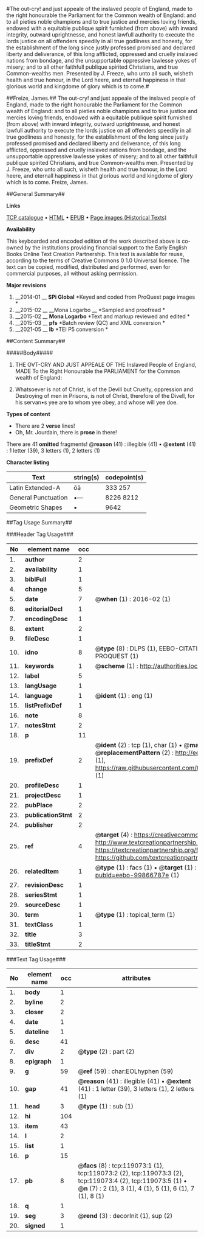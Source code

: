 #The out-cry! and just appeale of the inslaved people of England, made to the right honourable the Parliament for the Common wealth of England: and to all pieties noble champions and to true justice and mercies loving friends, endowed with a equitable publique spirit furnished (from above) with inward integrity, outward uprightnesse, and honest lawfull authority to execute the lords justice on all offenders speedily in all true godliness and honesty, for the establishment of the long since justly professed promised and declared liberty and deliverance, of this long afflicted, oppressed and cruelly inslaved nations from bondage, and the unsupportable oppressive lawlesse yokes of misery; and to all other faithfull publique spirited Christians, and true Common-wealths men. Presented by J. Freeze, who unto all such, wisheth health and true honour, in the Lord heere, and eternall happiness in that glorious world and kingdome of glory which is to come.#

##Freize, James.##
The out-cry! and just appeale of the inslaved people of England, made to the right honourable the Parliament for the Common wealth of England: and to all pieties noble champions and to true justice and mercies loving friends, endowed with a equitable publique spirit furnished (from above) with inward integrity, outward uprightnesse, and honest lawfull authority to execute the lords justice on all offenders speedily in all true godliness and honesty, for the establishment of the long since justly professed promised and declared liberty and deliverance, of this long afflicted, oppressed and cruelly inslaved nations from bondage, and the unsupportable oppressive lawlesse yokes of misery; and to all other faithfull publique spirited Christians, and true Common-wealths men. Presented by J. Freeze, who unto all such, wisheth health and true honour, in the Lord heere, and eternall happiness in that glorious world and kingdome of glory which is to come.
Freize, James.

##General Summary##

**Links**

[TCP catalogue](http://www.ota.ox.ac.uk/tcp/)  • 
[HTML](http://tei.it.ox.ac.uk/tcp/Texts-HTML/free/A84/A84914.html)  • 
[EPUB](http://tei.it.ox.ac.uk/tcp/Texts-EPUB/free/A84/A84914.epub) • 
[Page images (Historical Texts)](https://historicaltexts.jisc.ac.uk/eebo-99866787e)

**Availability**

This keyboarded and encoded edition of the work described above is co-owned by the
    institutions providing financial support to the Early English Books Online Text Creation
    Partnership. This text is available for reuse, according to the terms of  Creative Commons 0 1.0 Universal
    licence. The text can be copied, modified, distributed and performed, even for commercial
    purposes, all without asking permission.

**Major revisions**

1. __2014-01 __ __SPi Global__ *Keyed and coded from ProQuest page images *
1. __2015-02 __ __Mona Logarbo __ *Sampled and proofread *
1. __2015-02 __ __Mona Logarbo__ *Text and markup reviewed and edited *
1. __2015-03 __ __pfs__ *Batch review (QC) and XML conversion *
1. __2021-05 __ __lb__ *TEI P5 conversion *

##Content Summary##

#####Body#####

1. THE OVT-CRY AND JUST APPEALE OF THE Inslaved People of England, MADE To the Right Honourable the PARLIAMENT for the Common wealth of England:

1. Whatsoever is not of Christ, is of the Devill but Cruelty, oppression and Destroying of men in Prisons, is not of Christ, therefore of the Divell, for his servan•s yee are to whom yee obey, and whose will yee doe.

**Types of content**

  * There are 2 **verse** lines!
  * Oh, Mr. Jourdain, there is **prose** in there!

There are 41 **omitted** fragments! 
 @__reason__ (41) : illegible (41)  •  @__extent__ (41) : 1 letter (39), 3 letters (1), 2 letters (1)

**Character listing**


|Text|string(s)|codepoint(s)|
|---|---|---|
|Latin Extended-A|ōā|333 257|
|General Punctuation|•—|8226 8212|
|Geometric Shapes|▪|9642|

##Tag Usage Summary##

###Header Tag Usage###

|No|element name|occ|attributes|
|---|---|---|---|
|1.|__author__|2||
|2.|__availability__|1||
|3.|__biblFull__|1||
|4.|__change__|5||
|5.|__date__|7| @__when__ (1) : 2016-02 (1)|
|6.|__editorialDecl__|1||
|7.|__encodingDesc__|1||
|8.|__extent__|2||
|9.|__fileDesc__|1||
|10.|__idno__|8| @__type__ (8) : DLPS (1), EEBO-CITATION (1), VID (1), EEBO-PROQUEST (1), STC (3), PROQUEST (1)|
|11.|__keywords__|1| @__scheme__ (1) : http://authorities.loc.gov/ (1)|
|12.|__label__|5||
|13.|__langUsage__|1||
|14.|__language__|1| @__ident__ (1) : eng (1)|
|15.|__listPrefixDef__|1||
|16.|__note__|8||
|17.|__notesStmt__|2||
|18.|__p__|11||
|19.|__prefixDef__|2| @__ident__ (2) : tcp (1), char (1)  •  @__matchPattern__ (2) : ([0-9\-]+):([0-9IVX]+) (1), (.+) (1)  •  @__replacementPattern__ (2) : http://eebo.chadwyck.com/downloadtiff?vid=$1&page=$2 (1), https://raw.githubusercontent.com/textcreationpartnership/Texts/master/tcpchars.xml#$1 (1)|
|20.|__profileDesc__|1||
|21.|__projectDesc__|1||
|22.|__pubPlace__|2||
|23.|__publicationStmt__|2||
|24.|__publisher__|2||
|25.|__ref__|4| @__target__ (4) : https://creativecommons.org/publicdomain/zero/1.0/ (1), http://www.textcreationpartnership.org/docs/. (1), https://textcreationpartnership.org/faq/#faq05 (1), https://github.com/textcreationpartnership (1)|
|26.|__relatedItem__|1| @__type__ (1) : facs (1)  •  @__target__ (1) : https://data.historicaltexts.jisc.ac.uk/view?pubId=eebo-99866787e (1)|
|27.|__revisionDesc__|1||
|28.|__seriesStmt__|1||
|29.|__sourceDesc__|1||
|30.|__term__|1| @__type__ (1) : topical_term (1)|
|31.|__textClass__|1||
|32.|__title__|3||
|33.|__titleStmt__|2||


###Text Tag Usage###

|No|element name|occ|attributes|
|---|---|---|---|
|1.|__body__|1||
|2.|__byline__|2||
|3.|__closer__|2||
|4.|__date__|1||
|5.|__dateline__|1||
|6.|__desc__|41||
|7.|__div__|2| @__type__ (2) : part (2)|
|8.|__epigraph__|1||
|9.|__g__|59| @__ref__ (59) : char:EOLhyphen (59)|
|10.|__gap__|41| @__reason__ (41) : illegible (41)  •  @__extent__ (41) : 1 letter (39), 3 letters (1), 2 letters (1)|
|11.|__head__|3| @__type__ (1) : sub (1)|
|12.|__hi__|104||
|13.|__item__|43||
|14.|__l__|2||
|15.|__list__|1||
|16.|__p__|15||
|17.|__pb__|8| @__facs__ (8) : tcp:119073:1 (1), tcp:119073:2 (2), tcp:119073:3 (2), tcp:119073:4 (2), tcp:119073:5 (1)  •  @__n__ (7) : 2 (1), 3 (1), 4 (1), 5 (1), 6 (1), 7 (1), 8 (1)|
|18.|__q__|1||
|19.|__seg__|3| @__rend__ (3) : decorInit (1), sup (2)|
|20.|__signed__|1||
